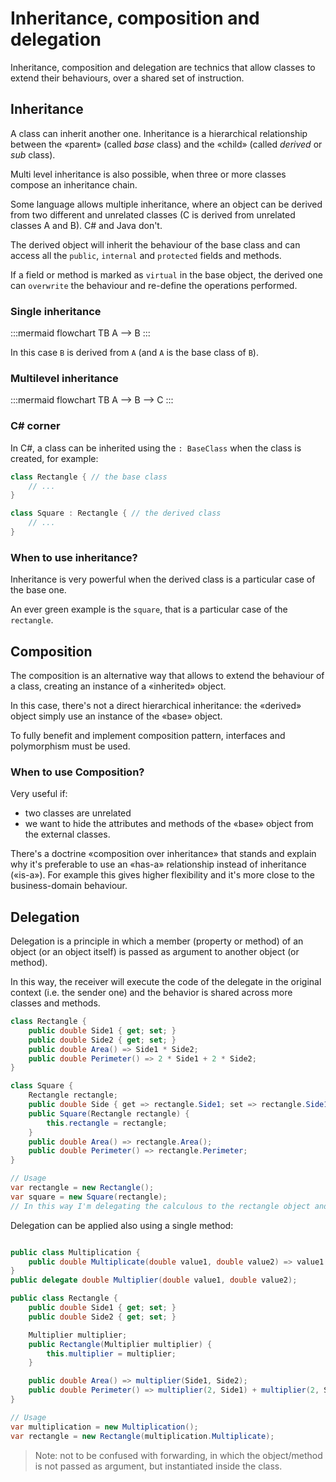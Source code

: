 # Inheritance, composition and delegation

Inheritance, composition and delegation are technics that allow classes to extend their behaviours, over a shared set of instruction.

## Inheritance

A class can inherit another one. Inheritance is a hierarchical relationship between the «parent» (called *base* class) and the «child» (called *derived* or *sub* class).

Multi level inheritance is also possible, when three or more classes compose an inheritance chain.

Some language allows multiple inheritance, where an object can be derived from two different and unrelated classes (C is derived from unrelated classes A and B). C# and Java don't.

The derived object will inherit the behaviour of the base class and can access all the `public`, `internal` and `protected` fields and methods.

If a field or method is marked as `virtual` in the base object, the derived one can `overwrite` the behaviour and re-define the operations performed.

### Single inheritance

:::mermaid
flowchart TB
A --> B
:::

In this case `B` is derived from `A` (and `A` is the base class of `B`).

### Multilevel inheritance

:::mermaid
flowchart TB
A --> B --> C
:::

### C# corner

In C#, a class can be inherited using the `: BaseClass` when the class is created, for example:

```csharp
class Rectangle { // the base class
    // ...
}

class Square : Rectangle { // the derived class
    // ...
}
```

### When to use inheritance?

Inheritance is very powerful when the derived class is a particular case of the base one.

An ever green example is the `square`, that is a particular case of the `rectangle`.

## Composition

The composition is an alternative way that allows to extend the behaviour of a class, creating an instance of a «inherited» object.

In this case, there's not a direct hierarchical inheritance: the «derived» object simply use an instance of the «base» object.

To fully benefit and implement composition pattern, interfaces and polymorphism must be used.

### When to use Composition?

Very useful if:

* two classes are unrelated
* we want to hide the attributes and methods of the «base» object from the external classes.

There's a doctrine «composition over inheritance» that stands and explain why it's preferable to use an «has-a» relationship instead of inheritance («is-a»). For example this gives higher flexibility and it's more close to the business-domain behaviour.

## Delegation

Delegation is a principle in which a member (property or method) of an object (or an object itself) is passed as argument to another object (or method).

In this way, the receiver will execute the code of the delegate in the original context (i.e. the sender one) and the behavior is shared across more classes and methods.

```csharp
class Rectangle {
    public double Side1 { get; set; }
    public double Side2 { get; set; }
    public double Area() => Side1 * Side2;
    public double Perimeter() => 2 * Side1 + 2 * Side2;
}

class Square {
    Rectangle rectangle;
    public double Side { get => rectangle.Side1; set => rectangle.Side1 = rectangle.Side2 = value; }
    public Square(Rectangle rectangle) {
        this.rectangle = rectangle;
    }
    public double Area() => rectangle.Area();
    public double Perimeter() => rectangle.Perimeter;
}

// Usage
var rectangle = new Rectangle();
var square = new Square(rectangle);
// In this way I'm delegating the calculous to the rectangle object and I'm making explicit the dependency between Square and Rectangle (Square depends on Rectangle)
```

Delegation can be applied also using a single method:

```csharp

public class Multiplication {
    public double Multiplicate(double value1, double value2) => value1 * value2;
}
public delegate double Multiplier(double value1, double value2);

public class Rectangle {
    public double Side1 { get; set; }
    public double Side2 { get; set; }

    Multiplier multiplier;
    public Rectangle(Multiplier multiplier) {
        this.multiplier = multiplier;
    }

    public double Area() => multiplier(Side1, Side2);
    public double Perimeter() => multiplier(2, Side1) + multiplier(2, Side2);
}

// Usage
var multiplication = new Multiplication();
var rectangle = new Rectangle(multiplication.Multiplicate);
```

> Note: not to be confused with forwarding, in which the object/method is not passed as argument, but instantiated inside the class.
